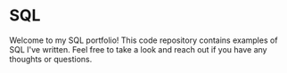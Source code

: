 # SQL

Welcome to my SQL portfolio! 
This code repository contains examples of SQL I've written. Feel free to take a look and reach out if you have any thoughts or questions.

